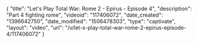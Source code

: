 {
    "title": "Let's Play Total War: Rome 2 - Epirus - Episode 4",
    "description": "Part 4 fighting rome",
    "videoid": "117406072",
    "date_created": "1396642750",
    "date_modified": "1506478303",
    "type": "captivate",
    "layout": "video",
    "url": "\/v\/let-s-play-total-war-rome-2-epirus-episode-4\/117406072"
}
